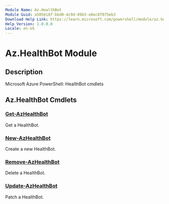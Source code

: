 ```yaml
---
Module Name: Az.HealthBot
Module Guid: a505618f-bbd0-4c9d-89b3-e8ec8f075eb3
Download Help Link: https://learn.microsoft.com/powershell/module/az.healthbot
Help Version: 1.0.0.0
Locale: en-US
---
```


# Az.HealthBot Module
## Description
Microsoft Azure PowerShell: HealthBot cmdlets

## Az.HealthBot Cmdlets
### [Get-AzHealthBot](Get-AzHealthBot.md)
Get a HealthBot.

### [New-AzHealthBot](New-AzHealthBot.md)
Create a new HealthBot.

### [Remove-AzHealthBot](Remove-AzHealthBot.md)
Delete a HealthBot.

### [Update-AzHealthBot](Update-AzHealthBot.md)
Patch a HealthBot.

